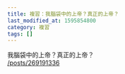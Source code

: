 ```yaml
---
title: 複習：我腦袋中的上帝？真正的上帝？
last_modified_at: 1595854800
category: 複習
tags: []
---
```


<p>我腦袋中的上帝？真正的上帝？<br/>
<a href="/posts/269191336" target="_blank">/posts/269191336</a></p>
<p> </p>
